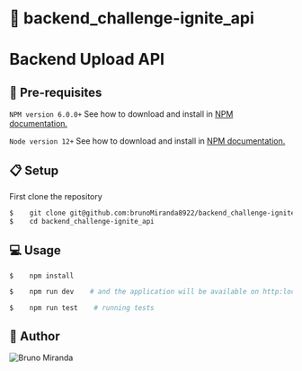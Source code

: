 # :file_folder: backend_challenge-ignite_api

#  Backend Upload API


## :pencil: Pre-requisites

`NPM version 6.0.0+` See how to download and install in [NPM documentation.][2]

`Node version 12+` See how to download and install in [NPM documentation.][2]

## :clipboard: Setup

First clone the repository
```sh
$    git clone git@github.com:brunoMiranda8922/backend_challenge-ignite_api.git
$    cd backend_challenge-ignite_api
```

## :computer: Usage

```sh
$    npm install
```

```sh
$    npm run dev    # and the application will be available on http:localhost:5000/
```

```sh
$    npm run test    # running tests
```

## :boy: Author

![Bruno Miranda](https://avatars3.githubusercontent.com/u/36895444?s=460&u=1050d3ca39dd6abf623f239b965dbf6508541f11&v=4)

[2]: https://docs.npmjs.com/downloading-and-installing-node-js-and-npm

